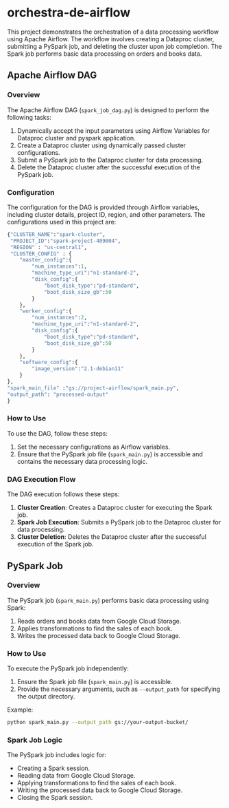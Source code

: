 # orchestra-de-airflow

This project demonstrates the orchestration of a data processing workflow using Apache Airflow. The workflow involves creating a Dataproc cluster, submitting a PySpark job, and deleting the cluster upon job completion. The Spark job performs basic data processing on orders and books data.

## Apache Airflow DAG

### Overview

The Apache Airflow DAG (`spark_job_dag.py`) is designed to perform the following tasks:

1. Dynamically accept the input parameters using Airflow Variables for Dataproc cluster and pyspark application.
2. Create a Dataproc cluster using dynamically passed cluster configurations.
3. Submit a PySpark job to the Dataproc cluster for data processing.
4. Delete the Dataproc cluster after the successful execution of the PySpark job.

### Configuration

The configuration for the DAG is provided through Airflow variables, including cluster details, project ID, region, and other parameters.
The configurations used in this project are:
```python
{"CLUSTER_NAME":"spark-cluster",
 "PROJECT_ID":"spark-project-409004",
 "REGION" : "us-central1",
 "CLUSTER_CONFIG" : {
    "master_config":{
        "num_instances":1,
        "machine_type_uri":"n1-standard-2",
        "disk_config":{
            "boot_disk_type":"pd-standard",
            "boot_disk_size_gb":50
        }
    },
    "worker_config":{
        "num_instances":2,
        "machine_type_uri":"n1-standard-2",
        "disk_config":{
            "boot_disk_type":"pd-standard",
            "boot_disk_size_gb":50
        }
    },
    "software_config":{
        "image_version":"2.1-debian11"
    }
},
"spark_main_file" :"gs://project-airflow/spark_main.py",
"output_path": "processed-output"
}
```

### How to Use

To use the DAG, follow these steps:

1. Set the necessary configurations as Airflow variables.
2. Ensure that the PySpark job file (`spark_main.py`) is accessible and contains the necessary data processing logic.

### DAG Execution Flow

The DAG execution follows these steps:

1. **Cluster Creation**: Creates a Dataproc cluster for executing the Spark job.
2. **Spark Job Execution**: Submits a PySpark job to the Dataproc cluster for data processing.
3. **Cluster Deletion**: Deletes the Dataproc cluster after the successful execution of the Spark job.

## PySpark Job

### Overview

The PySpark job (`spark_main.py`) performs basic data processing using Spark:

1. Reads orders and books data from Google Cloud Storage.
2. Applies transformations to find the sales of each book.
3. Writes the processed data back to Google Cloud Storage.

### How to Use

To execute the PySpark job independently:

1. Ensure the Spark job file (`spark_main.py`) is accessible.
2. Provide the necessary arguments, such as `--output_path` for specifying the output directory.

  Example:
  ```bash
  python spark_main.py --output_path gs://your-output-bucket/
  ```
### Spark Job Logic
The PySpark job includes logic for:

* Creating a Spark session.
* Reading data from Google Cloud Storage.
* Applying transformations to find the sales of each book.
* Writing the processed data back to Google Cloud Storage.
* Closing the Spark session.
